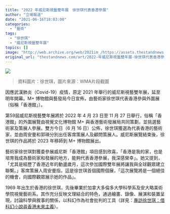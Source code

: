 ```yaml
---
title: "2022 年威尼斯視藝雙年展　徐世琪代表香港參展"
author: "立場報道"
date: "2021-06-16T18:03:00"
categories:
  - "藝術"
tags:
  - "徐世琪"
  - "威尼斯視藝雙年展"
topics: []
image: "http://web.archive.org/web/2021im_/https://assets.thestandnews.com/media/photos/Layer201_E5vhF.png"
original_url: "thestandnews.com/art/2022-年威尼斯視藝雙年展-徐世琪代表香港參展"
---
```

![](http://web.archive.org/web/2021im_/https://assets.thestandnews.com/media/photos/Layer201_E5vhF.png)
> 資料圖片：徐世琪，圖片來源：WMA片段截圖

因應武漢肺炎（Covid-19）疫情，原定 2021 年舉行的威尼斯視藝雙年展，延至明年開幕。M+ 博物館與藝發局今日宣佈，由藝術家徐世琪代表香港參與外圍展（俗稱「香港館」）。

第59屆威尼斯視藝雙年展將於 2022 年 4 月 23 日至 11 月 27 日舉行，俗稱「香港館」的外圍展覽由視覺文化博物館 M+ 與香港藝術發展局共同策劃，並挑選藝術家及策展人參展。雙方今日（6 月 16 日）公佈，徐世琪獲選為代表香港的藝術家，並由周安曼和郭瑛分別出任客席策展人及顧問策展人。威尼斯展覽結束後，徐世琪的作品將於 2023 年移師到 M+ 博物館展出。

藝術家徐世琪對獲委參展威尼斯「香港館」項目感到欣喜，「香港是我的家，也是培育我成為藝術家和發展的地方，能夠代表香港參展，我深感榮幸」。她又提到，「尤其是經歷了香港近年的動盪歲月，這次參加國際雙年展將讓我與全球觀眾建立聯繫。」客席策展人周安曼指，這是徐世琪首個國際個展，「這次展覽將是一個絕佳的機會，向國際觀眾展示她的作品」。

1969 年出生於香港的徐世琪，先後畢業於加拿大多倫多大學科學系及安大略美術學院視覺藝術系。其作充分反映文理結合的特色，通過繪畫、錄像、展演和裝置呈現，討論科學與敘事的關係，以科幻作為社會批判的工具（詳見：[專訪徐世琪：借科幻小說尋香港未來主義](http://web.archive.org/web/20211229132356/https://beta.thestandnews.com/culture/%E8%AA%AA-%E6%9B%B8%E4%BA%BA-%E5%B0%88%E8%A8%AA%E5%BE%90%E4%B8%96%E7%90%AA-%E5%80%9F%E7%A7%91%E5%B9%BB%E5%B0%8F%E8%AA%AA%E5%B0%8B%E9%A6%99%E6%B8%AF%E6%9C%AA%E4%BE%86%E4%B8%BB%E7%BE%A9)）。